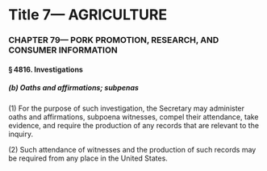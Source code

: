 
# Title 7— AGRICULTURE
### CHAPTER 79— PORK PROMOTION, RESEARCH, AND CONSUMER INFORMATION
#### § 4816. Investigations
##### (b) Oaths and affirmations; subpenas

(1) For the purpose of such investigation, the Secretary may administer oaths and affirmations, subpoena witnesses, compel their attendance, take evidence, and require the production of any records that are relevant to the inquiry.

(2) Such attendance of witnesses and the production of such records may be required from any place in the United States.
